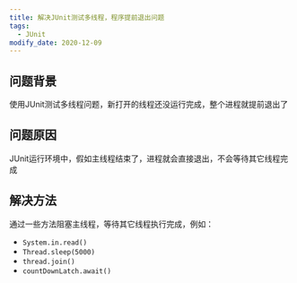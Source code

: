 ```yaml
---
title: 解决JUnit测试多线程，程序提前退出问题
tags: 
  - JUnit
modify_date: 2020-12-09
---
```


## 问题背景

使用JUnit测试多线程问题，新打开的线程还没运行完成，整个进程就提前退出了

<!--more-->

## 问题原因

JUnit运行环境中，假如主线程结束了，进程就会直接退出，不会等待其它线程完成

## 解决方法

通过一些方法阻塞主线程，等待其它线程执行完成，例如：

* `System.in.read()`
* `Thread.sleep(5000)`
* `thread.join()`
* `countDownLatch.await()`

